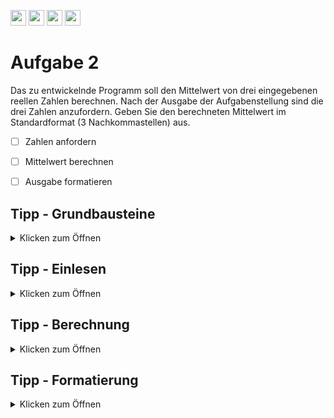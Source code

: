 <a href="https://github.com/hshf1/VorlesungC/discussions"><img src="https://img.shields.io/badge/Allgemein-Q%26A-informational?logo=github" height="25"/></a>
<a href="https://github.com/hshf1/VorlesungC/discussions/categories/02_übungsaufgaben"><img src="https://img.shields.io/badge/Übungsaufgaben-Q%26A-informational?logo=c" height="25"/></a>
<a href="https://github.com/hshf1/VorlesungC/discussions/7"><img src="https://img.shields.io/badge/Aufgabe_bewerten-red?logo=c" height="25"/></a>
<a href="https://moodle.hs-hannover.de/course/view.php?id=20754"><img src="https://img.shields.io/badge/LearnerLab-orange?logo=c" height="25"/></a>

# Aufgabe 2

Das zu entwickelnde Programm soll den Mittelwert von drei eingegebenen reellen Zahlen berechnen.
Nach der Ausgabe der Aufgabenstellung sind die drei Zahlen anzufordern.
Geben Sie den berechneten Mittelwert im Standardformat (3 Nachkommastellen) aus.

- [ ] Zahlen anfordern
- [ ] Mittelwert berechnen
- [ ] Ausgabe formatieren


## Tipp - Grundbausteine
<details>
<summary>Klicken zum Öffnen</summary>

Für das Programm werden vier Variablen benötigt, die vor der Zuweisung deklariert werden müssen. Wählen Sie die passenden Datentypen!
  Es wird nur die Standardbibliothek benötigt.

</details>

## Tipp - Einlesen
<details>
<summary>Klicken zum Öffnen</summary>

  Um den Variablen die Werte zuzuordnen, kann ```scanf()``` verwendet werden. 

</details>

## Tipp - Berechnung
<details>
<summary>Klicken zum Öffnen</summary>
Der Mittelwert ist das Ergebnis aus der Summe der Einzelwerte, geteilt durch die Anzahl der verwendeten Werte. 

</details>

## Tipp - Formatierung
<details>
<summary>Klicken zum Öffnen</summary>
  Bei der Ausgabe über ```printf()``` kann aus der Kombination von einem Punkt "." mit einer Zahl festgelegt werden wie viel Kommastellen auf dem Bildschirm angezeigt werden.
  Diese Kombination wird zwischen das Prozentzeichen und dem Zeichen für den Datentypen gesetzt.
  
  ```C
  float f = 3.141596;
  
  printf("Pi ist: %.4f", f); // Die Ausgabe ist -> Pi ist: 3.1415
  ``` 
  
  </details>
